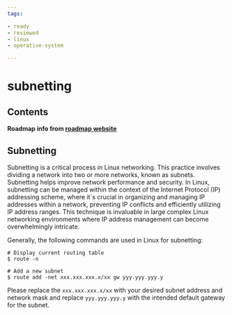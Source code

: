 ```yaml
---
tags:

- ready
- reviewed
- linux
- operative-system

---
```

# subnetting

## Contents


__Roadmap info from [roadmap website](https://roadmap.sh/linux/networking/subnetting)__

## Subnetting


Subnetting is a critical process in Linux networking. This practice involves dividing a network into two or more networks, known as subnets. Subnetting helps improve network performance and security. In Linux, subnetting can be managed within the context of the Internet Protocol (IP) addressing scheme, where it`s crucial in organizing and managing IP addresses within a network, preventing IP conflicts and efficiently utilizing IP address ranges. This technique is invaluable in large complex Linux networking environments where IP address management can become overwhelmingly intricate.


Generally, the following commands are used in Linux for subnetting:



```
# Display current routing table
$ route -n 

# Add a new subnet
$ route add -net xxx.xxx.xxx.x/xx gw yyy.yyy.yyy.y

```

Please replace the `xxx.xxx.xxx.x/xx` with your desired subnet address and network mask and replace `yyy.yyy.yyy.y` with the intended default gateway for the subnet.
